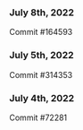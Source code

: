 ### July 8th, 2022

Commit #164593

### July 5th, 2022

Commit #314353


### July 4th, 2022

Commit #72281
